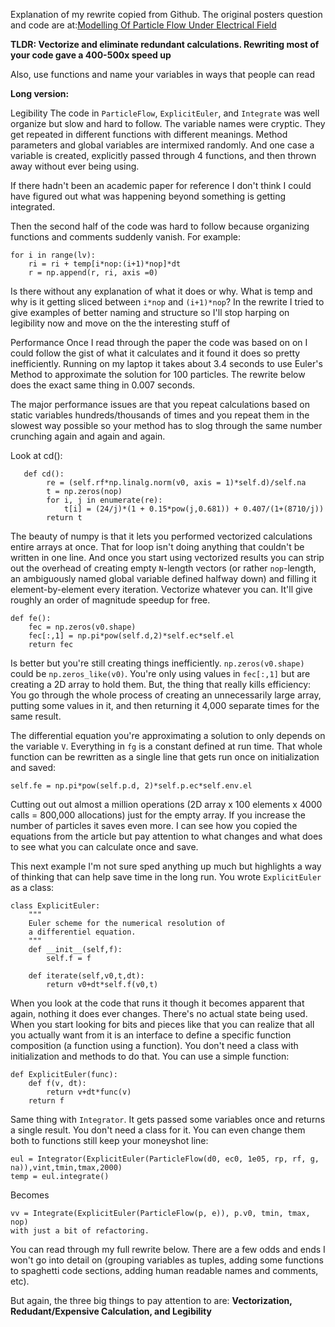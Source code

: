Explanation of my rewrite copied from Github.
The original posters question and code are at:[Modelling Of Particle Flow Under Electrical Field](https://codereview.stackexchange.com/questions/249239/modelling-of-partcle-flow-under-electric-field)



**TLDR: Vectorize and eliminate redundant calculations. Rewriting most of your code gave a 400-500x speed up**

Also, use functions and name your variables in ways that people can read

**Long version:**

Legibility
The code in ```ParticleFlow```, ```ExplicitEuler```, and ```Integrate``` was well organize but slow and hard to follow. The variable names were cryptic. They get repeated in different functions with different meanings. Method parameters and global variables are intermixed randomly. And one case a variable is created, explicitly passed through 4 functions, and then thrown away without ever being using.

If there hadn't been an academic paper for reference I don't think I could have figured out what was happening beyond something is getting integrated.

Then the second half of the code was hard to follow because organizing functions and comments suddenly vanish. For example:
```
for i in range(lv):
    ri = ri + temp[i*nop:(i+1)*nop]*dt
    r = np.append(r, ri, axis =0)
```
Is there without any explanation of what it does or why. What is temp and why is it getting sliced between ```i*nop``` and ```(i+1)*nop```? In the rewrite I tried to give examples of better naming and structure so I'll stop harping on legibility now and move on the the interesting stuff of

Performance
Once I read through the paper the code was based on on I could follow the gist of what it calculates and it found it does so pretty inefficiently. Running on my laptop it takes about 3.4 seconds to use Euler's Method to approximate the solution for 100 particles. The rewrite below does the exact same thing in 0.007 seconds.

The major performance issues are that you repeat calculations based on static variables hundreds/thousands of times and you repeat them in the slowest way possible so your method has to slog through the same number crunching again and again and again.

Look at cd():
```
   def cd():
        re = (self.rf*np.linalg.norm(v0, axis = 1)*self.d)/self.na
        t = np.zeros(nop)
        for i, j in enumerate(re):
            t[i] = (24/j)*(1 + 0.15*pow(j,0.681)) + 0.407/(1+(8710/j))
        return t
```
The beauty of numpy is that it lets you performed vectorized calculations entire arrays at once. That for loop isn't doing anything that couldn't be written in one line. And once you start using vectorized results you can strip out the overhead of creating empty ```N```-length vectors (or rather ```nop```-length, an ambiguously named global variable defined halfway down) and filling it element-by-element every iteration. Vectorize whatever you can. It'll give roughly an order of magnitude speedup for free.
```
def fe():
    fec = np.zeros(v0.shape)
    fec[:,1] = np.pi*pow(self.d,2)*self.ec*self.el
    return fec
```
Is better but you're still creating things inefficiently. ```np.zeros(v0.shape)``` could be ```np.zeros_like(v0)```. You're only using values in ```fec[:,1]``` but are creating a 2D array to hold them. But, the thing that really kills efficiency: You go through the whole process of creating an unnecessarily large array, putting some values in it, and then returning it 4,000 separate times for the same result.

The differential equation you're approximating a solution to only depends on the variable ```V```. Everything in ```fg``` is a constant defined at run time. That whole function can be rewritten as a single line that gets run once on initialization and saved:
```
self.fe = np.pi*pow(self.p.d, 2)*self.p.ec*self.env.el
```
Cutting out out almost a million operations (2D array x 100 elements x 4000 calls = 800,000 allocations) just for the empty array. If you increase the number of particles it saves even more. I can see how you copied the equations from the article but pay attention to what changes and what does to see what you can calculate once and save.

This next example I'm not sure sped anything up much but highlights a way of thinking that can help save time in the long run. You wrote ```ExplicitEuler``` as a class:
```
class ExplicitEuler:
    """
    Euler scheme for the numerical resolution of 
    a differentiel equation.
    """
    def __init__(self,f):
        self.f = f

    def iterate(self,v0,t,dt):
        return v0+dt*self.f(v0,t)
```
When you look at the code that runs it though it becomes apparent that again, nothing it does ever changes. There's no actual state being used. When you start looking for bits and pieces like that you can realize that all you actually want from it is an interface to define a specific function composition (a function using a function). You don't need a class with initialization and methods to do that. You can use a simple function:
```
def ExplicitEuler(func):
    def f(v, dt):
        return v+dt*func(v)
    return f
```
Same thing with ```Integrator```. It gets passed some variables once and returns a single result. You don't need a class for it. You can even change them both to functions still keep your moneyshot line:
```
eul = Integrator(ExplicitEuler(ParticleFlow(d0, ec0, 1e05, rp, rf, g, na)),vint,tmin,tmax,2000)
temp = eul.integrate()
```
Becomes
```
vv = Integrate(ExplicitEuler(ParticleFlow(p, e)), p.v0, tmin, tmax, nop)
with just a bit of refactoring.
```
You can read through my full rewrite below. There are a few odds and ends I won't go into detail on (grouping variables as tuples, adding some functions to spaghetti code sections, adding human readable names and comments, etc).

But again, the three big things to pay attention to are: **Vectorization, Redudant/Expensive Calculation, and Legibility**
